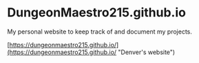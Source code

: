 # DungeonMaestro215.github.io
My personal website to keep track of and document my projects.

[https://dungeonmaestro215.github.io/](https://dungeonmaestro215.github.io/ "Denver's website")
